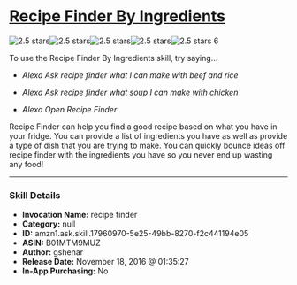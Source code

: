 # [Recipe Finder By Ingredients](http://alexa.amazon.com/#skills/amzn1.ask.skill.17960970-5e25-49bb-8270-f2c441194e05)
![2.5 stars](../../images/ic_star_black_18dp_1x.png)![2.5 stars](../../images/ic_star_black_18dp_1x.png)![2.5 stars](../../images/ic_star_half_black_18dp_1x.png)![2.5 stars](../../images/ic_star_border_black_18dp_1x.png)![2.5 stars](../../images/ic_star_border_black_18dp_1x.png) 6

To use the Recipe Finder By Ingredients skill, try saying...

* *Alexa Ask recipe finder what I can make with beef and rice*

* *Alexa Ask recipe finder what soup I can make with chicken*

* *Alexa Open Recipe Finder*

Recipe Finder can help you find a good recipe based on what you have in your fridge. You can provide a list of ingredients you have as well as provide a type of dish that you are trying to make. You can quickly bounce ideas off recipe finder with the ingredients you have so you never end up wasting any food!

***

### Skill Details

* **Invocation Name:** recipe finder
* **Category:** null
* **ID:** amzn1.ask.skill.17960970-5e25-49bb-8270-f2c441194e05
* **ASIN:** B01MTM9MUZ
* **Author:** gshenar
* **Release Date:** November 18, 2016 @ 01:35:27
* **In-App Purchasing:** No
